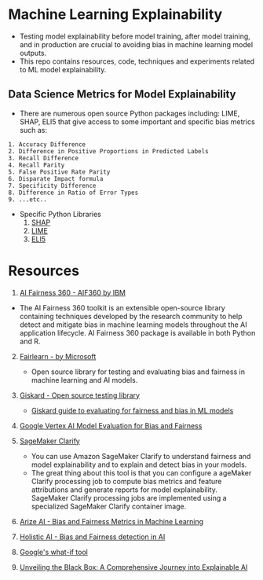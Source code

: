 # Machine Learning Explainability
* Testing model explainability before model training, after model training, and in production are crucial to avoiding bias in machine learning model outputs.
* This repo contains resources, code, techniques and experiments related to ML model explainability.



## Data Science Metrics for Model Explainability
* There are numerous open source Python packages including: LIME, SHAP, ELI5 that give access to some important and specific bias metrics such as:
```
1. Accuracy Difference
2. Difference in Positive Proportions in Predicted Labels
3. Recall Difference
4. Recall Parity
5. False Positive Rate Parity
6. Disparate Impact formula
7. Specificity Difference
8. Difference in Ratio of Error Types
9. ...etc..
```
* Specific Python Libraries
  1. [SHAP](https://shap.readthedocs.io/en/latest/)
  2. [LIME](https://medium.com/@shreeraj260405/hands-on-lime-practical-implementation-for-image-text-and-tabular-data-95566da87f57)
  3. [ELI5](https://eli5.readthedocs.io/en/latest/)

# Resources
1. [AI Fairness 360 - AIF360 by IBM](https://github.com/Trusted-AI/AIF360)
  * The AI Fairness 360 toolkit is an extensible open-source library containing techniques developed by the research community to help detect and mitigate bias in machine learning models throughout the AI application lifecycle. AI Fairness 360 package is available in both Python and R.

2. [Fairlearn - by Microsoft](https://fairlearn.org)
   * Open source library for testing and evaluating bias and fairness in machine learning and AI models.
  
3. [Giskard - Open source testing library](https://www.giskard.ai/products/open-source)
   * [Giskard guide to evaluating for fairness and bias in ML models](https://www.giskard.ai/knowledge/guide-to-model-evaluation-eliminating-bias)
  
4. [Google Vertex AI Model Evaluation for Bias and Fairness](https://cloud.google.com/vertex-ai/docs/evaluation/intro-evaluation-fairness)

5. [SageMaker Clarify](https://docs.aws.amazon.com/sagemaker/latest/dg/clarify-configure-processing-jobs.html)
   * You can use Amazon SageMaker Clarify to understand fairness and model explainability and to explain and detect bias in your models.
   * The great thing about this tool is that you can configure a ageMaker Clarify processing job to compute bias metrics and feature attributions and generate reports for model explainability. SageMaker Clarify processing jobs are implemented using a specialized SageMaker Clarify container image.
  

6. [Arize AI - Bias and Fairness Metrics in Machine Learning](https://arize.com/blog/evaluating-model-fairness/#sensitive)

7. [Holistic AI - Bias and Fairness detection in AI](https://www.holisticai.com/use-case/ai-bias-assessment)

8. [Google's what-if tool](https://pair-code.github.io/what-if-tool/)

9. [Unveiling the Black Box: A Comprehensive Journey into Explainable AI](https://medium.com/epochiiits/unveiling-the-black-box-a-comprehensive-journey-into-explainable-ai-fd0bd017b70c)
